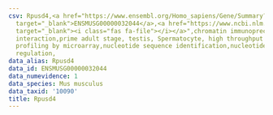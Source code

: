 ```yaml
---
csv: Rpusd4,<a href="https://www.ensembl.org/Homo_sapiens/Gene/Summary?db=core;g=ENSMUSG00000032044"
  target="_blank">ENSMUSG00000032044</a>,<a href="https://www.ncbi.nlm.nih.gov/pubmed/23834426"
  target="_blank"><i class="fas fa-file"></i></a>",chromatin immunoprecipitation assay,direct
  interaction,prime adult stage, testis, Spermatocyte, high throughput transcription
  profiling by microarray,nucleotide sequence identification,nucleotide sequence identification,transcriptional
  regulation,
data_alias: Rpusd4
data_id: ENSMUSG00000032044
data_numevidence: 1
data_species: Mus musculus
data_taxid: '10090'
title: Rpusd4
---
```

